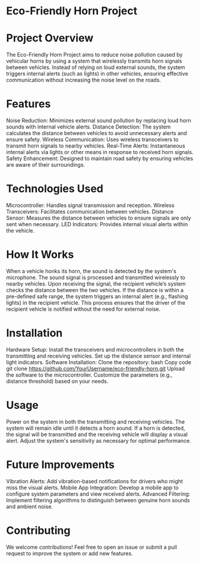 # Eco-Friendly Horn Project
# Project Overview
The Eco-Friendly Horn Project aims to reduce noise pollution caused by vehicular horns by using a system that wirelessly transmits horn signals between vehicles. Instead of relying on loud external sounds, the system triggers internal alerts (such as lights) in other vehicles, ensuring effective communication without increasing the noise level on the roads.

# Features
Noise Reduction: Minimizes external sound pollution by replacing loud horn sounds with internal vehicle alerts.
Distance Detection: The system calculates the distance between vehicles to avoid unnecessary alerts and ensure safety.
Wireless Communication: Uses wireless transceivers to transmit horn signals to nearby vehicles.
Real-Time Alerts: Instantaneous internal alerts via lights or other means in response to received horn signals.
Safety Enhancement: Designed to maintain road safety by ensuring vehicles are aware of their surroundings.
# Technologies Used
Microcontroller: Handles signal transmission and reception.
Wireless Transceivers: Facilitates communication between vehicles.
Distance Sensor: Measures the distance between vehicles to ensure signals are only sent when necessary.
LED Indicators: Provides internal visual alerts within the vehicle.
# How It Works
When a vehicle honks its horn, the sound is detected by the system's microphone.
The sound signal is processed and transmitted wirelessly to nearby vehicles.
Upon receiving the signal, the recipient vehicle’s system checks the distance between the two vehicles.
If the distance is within a pre-defined safe range, the system triggers an internal alert (e.g., flashing lights) in the recipient vehicle.
This process ensures that the driver of the recipient vehicle is notified without the need for external noise.
# Installation
Hardware Setup:
Install the transceivers and microcontrollers in both the transmitting and receiving vehicles.
Set up the distance sensor and internal light indicators.
Software Installation:
Clone the repository:
bash
Copy code
git clone https://github.com/YourUsername/eco-friendly-horn.git
Upload the software to the microcontroller.
Customize the parameters (e.g., distance threshold) based on your needs.
# Usage
Power on the system in both the transmitting and receiving vehicles.
The system will remain idle until it detects a horn sound.
If a horn is detected, the signal will be transmitted and the receiving vehicle will display a visual alert.
Adjust the system's sensitivity as necessary for optimal performance.
# Future Improvements
Vibration Alerts: Add vibration-based notifications for drivers who might miss the visual alerts.
Mobile App Integration: Develop a mobile app to configure system parameters and view received alerts.
Advanced Filtering: Implement filtering algorithms to distinguish between genuine horn sounds and ambient noise.
# Contributing
We welcome contributions! Feel free to open an issue or submit a pull request to improve the system or add new features.
